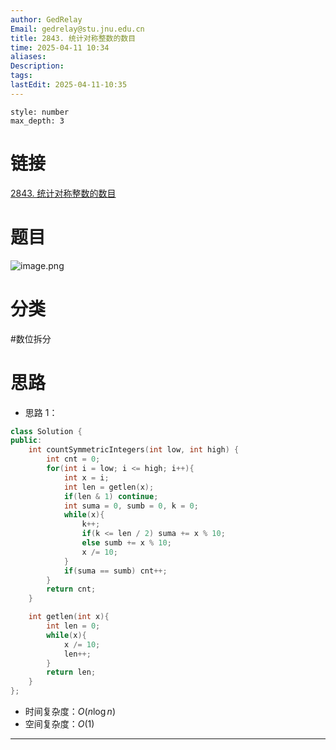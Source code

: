 ```yaml
---
author: GedRelay
Email: gedrelay@stu.jnu.edu.cn
title: 2843. 统计对称整数的数目
time: 2025-04-11 10:34
aliases: 
Description: 
tags: 
lastEdit: 2025-04-11-10:35
---
```


```toc
style: number
max_depth: 3
```

# 链接
[2843. 统计对称整数的数目](https://leetcode.cn/problems/count-symmetric-integers/) 

# 题目
![image.png](https://ged-pic-bed.oss-cn-guangzhou.aliyuncs.com/img/202504111034081.png)


# 分类
#数位拆分 

# 思路
- 思路 1：


```cpp
class Solution {
public:
    int countSymmetricIntegers(int low, int high) {
        int cnt = 0;
        for(int i = low; i <= high; i++){
            int x = i;
            int len = getlen(x);
            if(len & 1) continue;
            int suma = 0, sumb = 0, k = 0;
            while(x){
                k++;
                if(k <= len / 2) suma += x % 10;
                else sumb += x % 10;
                x /= 10;
            }
            if(suma == sumb) cnt++;
        }
        return cnt;
    }

    int getlen(int x){
        int len = 0;
        while(x){
            x /= 10;
            len++;
        }
        return len;
    }
};
```


- 时间复杂度：${O\left( n\log n \right)  }$ 
- 空间复杂度：${O\left( 1 \right)  }$ 


---

